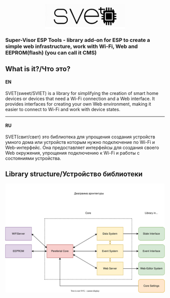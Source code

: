 <p align="center">
  <img src="https://github.com/Lisoveliy/SVET/blob/master/logo-sized.png?raw=true" alt="logotype: SVET" width="50%" height="50%"/>
</p>

### Super-Visor ESP Tools - library add-on for ESP to create a simple web infrastructure, work with Wi-Fi, Web and EEPROM(flash) (you can call it CMS)
  
## What is it?/Что это?

#### EN
SVET(sweet/SVIET) is a library for simplifying the creation of smart home devices or devices that need a Wi-Fi connection and a Web interface. It provides interfaces for creating your own Web environment, making it easier to connect to Wi-Fi and work with device states.
<hr>

#### RU
SVET(свит/свет) это библиотека для упрощения создания устройств умного дома или устройств которым нужно подключение по Wi-Fi и Web-интерфейс. Она предоставляет интерфейсы для создания своего Web окружения, упрощения подключению к Wi-Fi и работы с состояниями устройства.


## Library structure/Устройство библиотеки

<p align="center">
  <img src="https://github.com/Lisoveliy/SVET/blob/master/docs/MainArchitecture.drawio.svg?raw=true" alt="Main Architecture")
</p>
